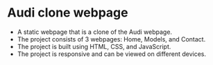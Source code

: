 # Audi clone webpage
* A static webpage that is a clone of the Audi webpage.
*  The project consists of 3 webpages: Home, Models, and Contact.
* The project is built using HTML, CSS, and JavaScript.
* The project is responsive and can be viewed on different devices.
